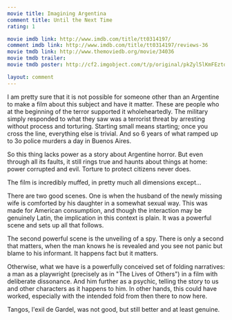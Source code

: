 ```yaml
---
movie title: Imagining Argentina
comment title: Until the Next Time
rating: 1

movie imdb link: http://www.imdb.com/title/tt0314197/
comment imdb link: http://www.imdb.com/title/tt0314197/reviews-36
movie tmdb link: http://www.themoviedb.org/movie/34036
movie tmdb trailer: 
movie tmdb poster: http://cf2.imgobject.com/t/p/original/pkZyl5lKmFEztoD1tPKpdbS3EST.jpg

layout: comment
---
```


I am pretty sure that it is not possible for someone other than an Argentine to make a film about this subject and have it matter. These are people who at the beginning of the terror supported it wholeheartedly. The military simply responded to what they saw was a terrorist threat by arresting without process and torturing. Starting small means starting; once you cross the line, everything else is trivial. And so 6 years of what ramped up to 3o police murders a day in Buenos Aires.

So this thing lacks power as a story about Argentine horror. But even through all its faults, it still rings true and haunts about things at home: power corrupted and evil. Torture to protect citizens never does. 

The film is incredibly muffed, in pretty much all dimensions except...

There are two good scenes. One is when the husband of the newly missing wife is comforted by his daughter in a somewhat sexual way. This was made for American consumption, and though the interaction may be genuinely Latin, the implication in this context is plain. It was a powerful scene and sets up all that follows.

The second powerful scene is the unveiling of a spy. There is only a second that matters, when the man knows he is revealed and you see not panic but blame to his informant. It happens fact but it matters.

Otherwise, what we have is a powerfully conceived set of folding narratives: a man as a playwright (precisely as in "The Lives of Others") in a film with deliberate dissonance. And him further as a psychic, telling the story to us and other characters as it happens to him. In other hands, this could have worked, especially with the intended fold from then there to now here.

Tangos, l'exil de Gardel, was not good, but still better and at least genuine.